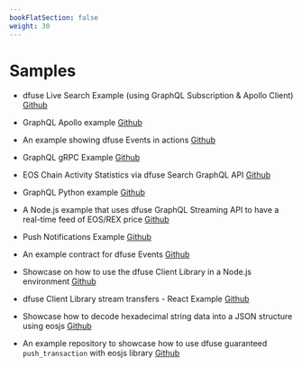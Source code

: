 ```yaml
---
bookFlatSection: false
weight: 30
---
```


# Samples


* dfuse Live Search Example (using GraphQL Subscription & Apollo Client)
[Github](https://github.com/dfuse-io/example-stream-action-rates)

* GraphQL Apollo example
[Github](https://github.com/dfuse-io/example-graphql-apollo)

* An example showing dfuse Events in actions
[Github](https://github.com/dfuse-io/example-dfuse-events)

* GraphQL gRPC Example
[Github](https://github.com/dfuse-io/example-graphql-grpc)

* EOS Chain Activity Statistics via dfuse Search GraphQL API
[Github](https://github.com/dfuse-io/example-graphql-apollo-stats)

* GraphQL Python example
[Github](https://github.com/dfuse-io/example-graphql-python)

* A Node.js example that uses dfuse GraphQL Streaming API to have a real-time feed of EOS/REX price
[Github](https://github.com/dfuse-io/example-eos-rex-price-feed)

* Push Notifications Example
[Github](https://github.com/dfuse-io/example-push-notifications)

* An example contract for dfuse Events
[Github](https://github.com/dfuse-io/example-dfuse-events-contract)

* Showcase on how to use the dfuse Client Library in a Node.js environment
[Github](https://github.com/dfuse-io/example-node-server)

* dfuse Client Library stream transfers - React Example
[Github](https://github.com/dfuse-io/example-stream-transfers)

* Showcase how to decode hexadecimal string data into a JSON structure using eosjs
[Github](https://github.com/dfuse-io/example-eosjs-decode-hex)

* An example repository to showcase how to use dfuse guaranteed `push_transaction` with eosjs library
[Github](https://github.com/dfuse-io/example-push-guaranteed)